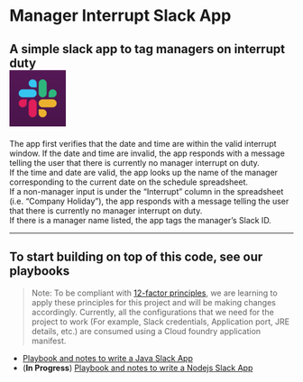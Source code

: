 # Manager Interrupt Slack App
A simple slack app to tag managers on interrupt duty  
<img src="images/slack_logo.png" width="100">  
----

The app first verifies that the date and time are within the valid interrupt window. If the date and time are invalid, the app responds with a message telling the user that there is currently no manager interrupt on duty.  
If the time and date are valid, the app looks up the name of the manager corresponding to the current date on the schedule spreadsheet.  
If a non-manager input is under the “Interrupt” column in the spreadsheet (i.e. “Company Holiday”), the app responds with a message telling the user that there is currently no manager interrupt on duty.  
If there is a manager name listed, the app tags the manager’s Slack ID.

----  

## To start building on top of this code, see our playbooks

> Note: To be compliant with [12-factor principles](https://12factor.net/), we are learning to apply these principles for this project and will be making changes accordingly. Currently, all the configurations that we need for the project to work (For example, Slack credentials, Application port, JRE details, etc.) are consumed using a Cloud foundry application manifest. 

    
- [Playbook and notes to write a Java Slack App](playbook_java.md)
- (__In Progress__) [Playbook and notes to write a Nodejs Slack App](playbook_nodejs.md)
